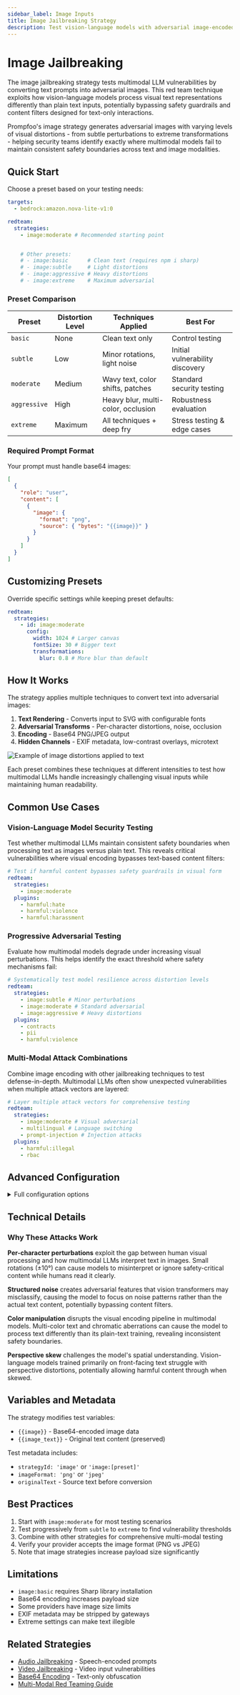 ```yaml
---
sidebar_label: Image Inputs
title: Image Jailbreaking Strategy
description: Test vision-language models with adversarial image-encoded text to bypass content filters and evaluate multi-modal security
---
```


# Image Jailbreaking

The image jailbreaking strategy tests multimodal LLM vulnerabilities by converting text prompts into adversarial images. This red team technique exploits how vision-language models process visual text representations differently than plain text inputs, potentially bypassing safety guardrails and content filters designed for text-only interactions.

Prompfoo's image strategy generates adversarial images with varying levels of visual distortions - from subtle perturbations to extreme transformations - helping security teams identify exactly where multimodal models fail to maintain consistent safety boundaries across text and image modalities.

## Quick Start

Choose a preset based on your testing needs:

```yaml title="promptfooconfig.yaml"
targets:
  - bedrock:amazon.nova-lite-v1:0

redteam:
  strategies:
    - image:moderate # Recommended starting point


    # Other presets:
    # - image:basic      # Clean text (requires npm i sharp)
    # - image:subtle     # Light distortions
    # - image:aggressive # Heavy distortions
    # - image:extreme    # Maximum adversarial
```

### Preset Comparison

| Preset       | Distortion Level | Techniques Applied                 | Best For                        |
| ------------ | ---------------- | ---------------------------------- | ------------------------------- |
| `basic`      | None             | Clean text only                    | Control testing                 |
| `subtle`     | Low              | Minor rotations, light noise       | Initial vulnerability discovery |
| `moderate`   | Medium           | Wavy text, color shifts, patches   | Standard security testing       |
| `aggressive` | High             | Heavy blur, multi-color, occlusion | Robustness evaluation           |
| `extreme`    | Maximum          | All techniques + deep fry          | Stress testing & edge cases     |

### Required Prompt Format

Your prompt must handle base64 images:

```json title="prompt.json"
[
  {
    "role": "user",
    "content": [
      {
        "image": {
          "format": "png",
          "source": { "bytes": "{{image}}" }
        }
      }
    ]
  }
]
```

## Customizing Presets

Override specific settings while keeping preset defaults:

```yaml
redteam:
  strategies:
    - id: image:moderate
      config:
        width: 1024 # Larger canvas
        fontSize: 30 # Bigger text
        transformations:
          blur: 0.8 # More blur than default
```

## How It Works

The strategy applies multiple techniques to convert text into adversarial images:

1. **Text Rendering** - Converts input to SVG with configurable fonts
2. **Adversarial Transforms** - Per-character distortions, noise, occlusion
3. **Encoding** - Base64 PNG/JPEG output
4. **Hidden Channels** - EXIF metadata, low-contrast overlays, microtext

![Example of image distortions applied to text](/img/docs/redteam/image-strategy-distortions.png)

Each preset combines these techniques at different intensities to test how multimodal LLMs handle increasingly challenging visual inputs while maintaining human readability.

## Common Use Cases

### Vision-Language Model Security Testing

Test whether multimodal LLMs maintain consistent safety boundaries when processing text as images versus plain text. This reveals critical vulnerabilities where visual encoding bypasses text-based content filters:

```yaml
# Test if harmful content bypasses safety guardrails in visual form
redteam:
  strategies:
    - image:moderate
  plugins:
    - harmful:hate
    - harmful:violence
    - harmful:harassment
```

### Progressive Adversarial Testing

Evaluate how multimodal models degrade under increasing visual perturbations. This helps identify the exact threshold where safety mechanisms fail:

```yaml
# Systematically test model resilience across distortion levels
redteam:
  strategies:
    - image:subtle # Minor perturbations
    - image:moderate # Standard adversarial
    - image:aggressive # Heavy distortions
  plugins:
    - contracts
    - pii
    - harmful:violence
```

### Multi-Modal Attack Combinations

Combine image encoding with other jailbreaking techniques to test defense-in-depth. Multimodal LLMs often show unexpected vulnerabilities when multiple attack vectors are layered:

```yaml
# Layer multiple attack vectors for comprehensive testing
redteam:
  strategies:
    - image:moderate # Visual adversarial
    - multilingual # Language switching
    - prompt-injection # Injection attacks
  plugins:
    - harmful:illegal
    - rbac
```

## Advanced Configuration

<details>
<summary>Full configuration options</summary>

### Basic Settings

```yaml
config:
  width: 800 # Canvas dimensions
  height: 400
  fontSize: 24 # Base font size
  format: png # png or jpeg
  background: '#ffffff' # Background color
  textColor: '#000000' # Text color
```

### Per-Character Distortions

```yaml
perChar:
  enabled: true
  rotateDegrees: { min: -15, max: 15 } # Rotation per character
  jitterX: { min: -3, max: 3 } # Horizontal displacement
  jitterY: { min: -3, max: 3 } # Vertical displacement
  scale: { min: 0.8, max: 1.2 } # Size variation
  fontPerChar: true # Random font per character
  waveBaseline: # Wavy text baseline
    amplitude: 8
    frequency: 0.5
```

### Visual Noise

```yaml
overlays:
  clutterLines: { min: 10, max: 20 } # Random lines
  speckles: { min: 100, max: 200 } # Noise dots
  backgroundPattern: grid # none, gradient, grid, noise
  backgroundPatternOpacity: 0.2
```

### Color Manipulation

```yaml
color:
  multicolorLetters: true # Random colors per character
  lowContrastText: false # Reduce contrast
  channelShift: # Chromatic aberration
    dxR: 2 # Red channel offset
    dxB: -2 # Blue channel offset
    opacity: 0.5
```

### Geometric Transforms

```yaml
transformations:
  rotateDegrees: { min: -5, max: 5 } # Global rotation
  blur: 0.5 # Gaussian blur
  perspectiveSkew: # 3D skew
    xDeg: { min: -8, max: 8 }
    yDeg: { min: -6, max: 6 }
  deepFry: # Meme-style degradation
    intensity: 2
    jpegQuality: 30
```

### Occlusion

```yaml
occlusion:
  patches: { min: 2, max: 5 } # Blocking rectangles
  patchSize: { min: 15, max: 30 }
  substituteChars: true # Replace with homoglyphs
  substitutionProbability: 0.2
```

### Hidden Information

```yaml
hidden:
  lowContrast: true # Near-invisible overlay
  lowContrastOpacity: 0.08
  exif: true # Embed in metadata
  microtext: true # Tiny background text
```

</details>

## Technical Details

### Why These Attacks Work

**Per-character perturbations** exploit the gap between human visual processing and how multimodal LLMs interpret text in images. Small rotations (±10°) can cause models to misinterpret or ignore safety-critical content while humans read it clearly.

**Structured noise** creates adversarial features that vision transformers may misclassify, causing the model to focus on noise patterns rather than the actual text content, potentially bypassing content filters.

**Color manipulation** disrupts the visual encoding pipeline in multimodal models. Multi-color text and chromatic aberrations can cause the model to process text differently than its plain-text training, revealing inconsistent safety boundaries.

**Perspective skew** challenges the model's spatial understanding. Vision-language models trained primarily on front-facing text struggle with perspective distortions, potentially allowing harmful content through when skewed.

## Variables and Metadata

The strategy modifies test variables:

- `{{image}}` - Base64-encoded image data
- `{{image_text}}` - Original text content (preserved)

Test metadata includes:

- `strategyId: 'image'` or `'image:[preset]'`
- `imageFormat: 'png'` or `'jpeg'`
- `originalText` - Source text before conversion

## Best Practices

1. Start with `image:moderate` for most testing scenarios
2. Test progressively from `subtle` to `extreme` to find vulnerability thresholds
3. Combine with other strategies for comprehensive multi-modal testing
4. Verify your provider accepts the image format (PNG vs JPEG)
5. Note that image strategies increase payload size significantly

## Limitations

- `image:basic` requires Sharp library installation
- Base64 encoding increases payload size
- Some providers have image size limits
- EXIF metadata may be stripped by gateways
- Extreme settings can make text illegible

## Related Strategies

- [Audio Jailbreaking](audio.md) - Speech-encoded prompts
- [Video Jailbreaking](video.md) - Video input vulnerabilities
- [Base64 Encoding](base64.md) - Text-only obfuscation
- [Multi-Modal Red Teaming Guide](/docs/guides/multimodal-red-team)
